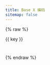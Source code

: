 ```yaml
---
title: Base X 编码
sitemap: false
---
```

<script type="module" data-pjax>
  import {
    provideFluentDesignSystem,
    fluentAccordion,
    fluentAccordionItem,
    fluentButton,
    fluentOption,
    fluentSelect,
    fluentTextArea,
    baseLayerLuminance,
    StandardLuminance
  } from "https://cdn.jsdelivr.net/npm/@fluentui/web-components/+esm";
  provideFluentDesignSystem()
    .register(
      fluentAccordion(),
      fluentAccordionItem(),
      fluentButton(),
      fluentOption(),
      fluentSelect(),
      fluentTextArea()
    );
  if (typeof matchMedia === "function") {
    const scheme = window.matchMedia("(prefers-color-scheme: dark)");
    if (typeof scheme !== "undefined") {
      scheme.addListener(e => baseLayerLuminance.withDefault(e.matches ? StandardLuminance.DarkMode : StandardLuminance.LightMode));
      if (scheme.matches) {
        baseLayerLuminance.withDefault(StandardLuminance.DarkMode);
      }
    }
  }
</script>

{% raw %}
<div id="vue-app">
  <div class="stack-vertical" style="row-gap: 0.3rem;">
    <settings-card>
      <template #icon>
        <svg-host
          src="https://cdn.jsdelivr.net/npm/@fluentui/svg-icons/icons/number_symbol_square_20_regular.svg"></svg-host>
      </template>
      <template #header>
        <h4 id="base-type" class="unset">Base X 类型</h4>
      </template>
      <template #description>
        选择编码 Base 的类型。
      </template>
      <fluent-select v-model="type" style="min-width: 160px;">
        <fluent-option v-for="key in getBaseExList()" :value="key">{{ key }}</fluent-option>
      </fluent-select>
    </settings-card>
    <settings-expander v-show="showCharsets">
      <template #icon>
        <svg-host src="https://cdn.jsdelivr.net/npm/@fluentui/svg-icons/icons/password_20_regular.svg"></svg-host>
      </template>
      <template #header>
        <h4 id="base-charsets" class="unset">编码表</h4>
      </template>
      <template #description>
        {{ type }} 的编码表。
      </template>
      <div class="setting-expander-content-grid">
        <fluent-text-area :value="getBaseCharsets()" resize="vertical" style="width: 100%;"
          readonly="true"></fluent-text-area>
      </div>
    </settings-expander>
    <div class="split-view">
      <input-label class="encoded" label="密文" style="flex: 1;">
        <template #action>
          <fluent-button @click="() => decode()">解码</fluent-button>
        </template>
        <fluent-text-area v-model="encoded" resize="vertical" style="width: 100%;"></fluent-text-area>
      </input-label>
      <input-label class="decoded" label="明文" style="flex: 1;">
        <template #action>
          <fluent-button @click="() => encode()">编码</fluent-button>
        </template>
        <fluent-text-area v-model="decoded" resize="vertical" style="width: 100%;"></fluent-text-area>
      </input-label>
    </div>
  </div>
</div>

<template id="svg-host-template">
  <div v-html="innerHTML"></div>
</template>

<template id="input-label-template">
  <div class="input-label">
    <div class="fluent-input-label">
      <label>
        {{ label }}
      </label>
      <slot name="action"></slot>
    </div>
    <slot></slot>
  </div>
</template>

<template id="settings-presenter-template">
  <div class="settings-presenter">
    <div class="header-root">
      <div class="icon-holder" v-show="showIcon">
        <slot name="icon"></slot>
      </div>
      <div class="header-panel" v-show="showHeader && showDescription">
        <span v-show="showHeader">
          <slot name="header"></slot>
        </span>
        <span class="description" v-show="showDescription">
          <slot name="description"></slot>
        </span>
      </div>
    </div>
    <div class="content-presenter" v-show="showContent">
      <slot></slot>
    </div>
  </div>
</template>

<template id="settings-card-template">
  <div class="settings-card">
    <settings-presenter class="presenter">
      <template #icon>
        <slot name="icon"></slot>
      </template>
      <template #header>
        <slot name="header"></slot>
      </template>
      <template #description>
        <slot name="description"></slot>
      </template>
      <slot></slot>
    </settings-presenter>
  </div>
</template>

<template id="settings-expander-template">
  <fluent-accordion class="settings-expander" style="width: 100%;">
    <fluent-accordion-item class="expander">
      <div slot="heading">
        <settings-presenter class="presenter">
          <template #icon>
            <slot name="icon"></slot>
          </template>
          <template #header>
            <slot name="header"></slot>
          </template>
          <template #description>
            <slot name="description"></slot>
          </template>
          <slot name="action-content"></slot>
        </settings-presenter>
      </div>
      <slot></slot>
    </fluent-accordion-item>
  </fluent-accordion>
</template>
{% endraw %}

<script type="module" data-pjax>
  import { createApp } from "https://cdn.jsdelivr.net/npm/vue/dist/vue.esm-browser.prod.js";
  import { BaseEx } from "https://cdn.jsdelivr.net/npm/base-ex/+esm";
  console.log(new BaseEx());
  function checkSolt(solt) {
    if (typeof solt === "function") {
      let value = solt();
      if (value instanceof Array) {
        value = value[0];
        if (typeof value === "object") {
          if (typeof value.type === "object") {
            return true;
          }
          else {
            value = value.children;
            if (value instanceof Array) {
              return value.length > 0;
            }
          }
        }
      }
    }
    return false;
  }
  createApp({
    data() {
      return {
        type: "base64",
        encoded: null,
        decoded: null,
        showCharsets: false,
        baseEx: new BaseEx("str")
      }
    },
    methods: {
      getBaseExList() {
        const keys = Object.keys(this.baseEx);
        const index = keys.lastIndexOf("simpleBase");
        if (index > -1) {
          keys.splice(index, 1);
        }
        return keys;
      },
      getBaseCharsets() {
        try {
          const base = this.baseEx[this.type];
          if (typeof base.charsets === "object") {
            this.showCharsets = true;
            return base.charsets[base.version].join('');
          }
        }
        catch (ex) {
          console.error(ex);
        }
        this.showCharsets = false;
        return [];
      },
      encode() {
        this.encoded = this.baseEx[this.type].encode(this.decoded);
      },
      decode() {
        this.decoded = this.baseEx[this.type].decode(this.encoded);
      }
    }
  }).component("svg-host", {
    template: "#svg-host-template",
    props: {
      src: String
    },
    data() {
      return {
        innerHTML: null
      }
    },
    watch: {
      src(newValue, oldValue) {
        if (newValue !== oldValue) {
          this.getSVGAsync(newValue).then(svg => this.innerHTML = svg);
        }
      }
    },
    methods: {
      async getSVGAsync(src) {
        if (src) {
          try {
            return await fetch(src)
              .then(response => response.text());
          }
          catch (ex) {
            console.error(ex);
          }
        }
        return '';
      }
    },
    mounted() {
      this.getSVGAsync(this.src).then(svg => this.innerHTML = svg);
    }
  }).component("input-label", {
    template: "#input-label-template",
    props: {
      label: String
    }
  }).component("settings-presenter", {
    template: "#settings-presenter-template",
    data() {
      return {
        showIcon: false,
        showHeader: false,
        showDescription: false,
        showContent: false,
      };
    },
    methods: {
      setShowSlots() {
        const slots = this.$slots;
        this.showIcon = checkSolt(slots.icon);
        this.showHeader = checkSolt(slots.header);
        this.showDescription = checkSolt(slots.description);
        this.showContent = checkSolt(slots.default);
      }
    },
    created() {
      this.setShowSlots();
    },
    beforeUpdate() {
      this.setShowSlots();
    }
  }).component("settings-card", {
    template: "#settings-card-template"
  }).component("settings-expander", {
    template: "#settings-expander-template",
    props: {
      expanded: String
    }
  }).mount("#vue-app");
</script>

<style>
  @import 'https://cdn.jsdelivr.net/gh/microsoft/fluentui-blazor@dev/src/Core/Components/Label/FluentInputLabel.razor.css';

  #vue-app {
    font-family: var(--body-font);
    font-size: var(--type-ramp-base-font-size);
    line-height: var(--type-ramp-base-line-height);
    font-weight: var(--font-weight);
  }

  #vue-app * {
    --settings-card-padding: 16px;
    --settings-expander-header-padding: 4px 0px 4px 8px;
    --settings-expander-item-padding: 0px 36px 0px 50px;
  }

  #vue-app .stack-vertical {
    display: flex;
    flex-direction: column;
    align-items: start;
    justify-content: start;
    gap: 10px;
    width: 100%;
  }

  #vue-app .stack-horizontal {
    display: flex;
    flex-direction: row;
    justify-content: start;
    align-items: center;
    gap: 10px;
    width: 100%;
  }

  #vue-app h6.unset,
  #vue-app h5.unset,
  #vue-app h4.unset,
  #vue-app h3.unset,
  #vue-app h2.unset,
  #vue-app h1.unset {
    margin-top: unset;
    margin-bottom: unset;
    font-weight: unset;
    font-family: unset;
    font-size: unset;
    line-height: unset;
  }

  #vue-app div.split-view {
    width: 100%;
    height: 100%;
    display: flex;
    gap: 0.3rem;
  }

  #vue-app div.split-view .encoded {
    flex: 1;
    display: block;
    box-sizing: border-box;
    padding: var(--settings-card-padding);
    background: var(--neutral-fill-input-rest);
    color: var(--neutral-foreground-rest);
    border: calc(var(--stroke-width)* 1px) solid var(--neutral-stroke-layer-rest);
    border-radius: calc(var(--layer-corner-radius)* 1px);
    box-shadow: var(--elevation-shadow-card-rest);
  }

  #vue-app div.split-view .decoded {
    flex: 1;
    display: block;
    padding: var(--settings-card-padding);
    box-sizing: border-box;
    background: var(--neutral-fill-input-rest);
    color: var(--neutral-foreground-rest);
    border: calc(var(--stroke-width)* 1px) solid var(--neutral-stroke-layer-rest);
    border-radius: calc(var(--layer-corner-radius)* 1px);
    box-shadow: var(--elevation-shadow-card-rest);
  }

  @media (max-width: 767px) {
    #vue-app div.split-view {
      flex-direction: column;
    }

    #vue-app div.split-view .encoded {}
  }

  .input-label .fluent-input-label {
    display: flex;
    justify-content: space-between;
    align-items: center;
    cursor: unset;
  }

  .input-label .fluent-input-label label {
    cursor: pointer;
  }

  .settings-presenter {
    display: flex;
    justify-content: space-between;
    align-items: center;
  }

  .settings-presenter * {
    --settings-card-description-font-size: 12px;
    --settings-card-header-icon-max-size: 20px;
    --settings-card-content-min-width: 240px;
    --settings-card-header-icon-margin: 0px 20px 0px 2px;
    --settings-card-vertical-header-content-spacing: 8px 0px 0px 0px;
  }

  .settings-presenter div.header-root {
    display: flex;
    align-items: center;
    flex: 1;
  }

  .settings-presenter div.icon-holder {
    max-width: var(--settings-card-header-icon-max-size);
    max-height: var(--settings-card-header-icon-max-size);
    margin: var(--settings-card-header-icon-margin);
    fill: currentColor;
  }

  .settings-presenter div.header-panel {
    display: flex;
    flex-direction: column;
    margin: 0px 24px 0px 0px;
  }

  .settings-presenter span.description {
    font-size: var(--settings-card-description-font-size);
    color: var(--neutral-fill-strong-hover);
  }

  .settings-presenter div.content-presenter {
    display: grid;
  }

  .settings-presenter a.text-button {
    font-weight: bold;
    text-decoration: unset;
  }

  @media (max-width: 600px) {
    .settings-presenter {
      flex-flow: column;
      justify-content: unset;
      align-items: unset;
    }

    .settings-presenter * {
      --settings-card-content-min-width: auto;
    }

    .settings-presenter div.header-panel {
      margin: unset;
    }

    .settings-presenter div.content-presenter {
      margin: var(--settings-card-vertical-header-content-spacing);
    }
  }

  .settings-card {
    display: block;
    height: var(--card-height, 100%);
    width: var(--card-width, 100%);
    box-sizing: border-box;
    background: var(--neutral-fill-input-rest);
    color: var(--neutral-foreground-rest);
    border: calc(var(--stroke-width)* 1px) solid var(--neutral-stroke-layer-rest);
    border-radius: calc(var(--layer-corner-radius)* 1px);
    box-shadow: var(--elevation-shadow-card-rest);
  }

  .settings-card .presenter {
    padding: var(--settings-card-padding);
  }

  .settings-card div.content-grid {
    display: flex;
    justify-content: space-between;
    align-items: center;
  }

  .settings-expander fluent-accordion-item.expander {
    box-sizing: border-box;
    box-shadow: var(--elevation-shadow-card-rest);
  }

  .settings-expander .presenter {
    padding: var(--settings-expander-header-padding);
  }

  .settings-expander div.setting-expander-content-grid {
    padding: var(--settings-expander-item-padding);
  }
</style>